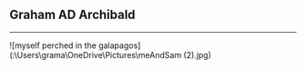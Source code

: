 ## Graham AD Archibald
---

![myself perched in the galapagos](:\Users\grama\OneDrive\Pictures\meAndSam (2).jpg)


